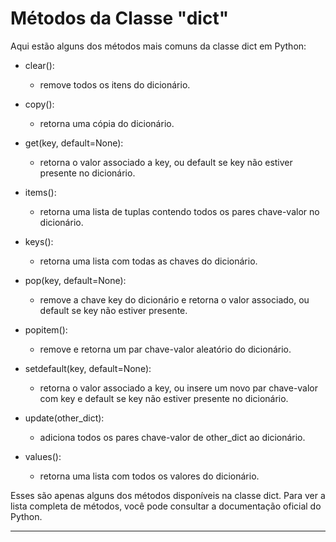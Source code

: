 # Métodos da Classe "dict"

Aqui estão alguns dos métodos mais comuns da classe dict em Python:

* clear(): 
    * remove todos os itens do dicionário.

* copy():
    * retorna uma cópia do dicionário.

* get(key, default=None):
    * retorna o valor associado a key, ou default se key não estiver presente no dicionário.

* items():
    * retorna uma lista de tuplas contendo todos os pares chave-valor no dicionário.

* keys():
    * retorna uma lista com todas as chaves do dicionário.

* pop(key, default=None):
    * remove a chave key do dicionário e retorna o valor associado, ou default se key não estiver presente.

* popitem():
    * remove e retorna um par chave-valor aleatório do dicionário.

* setdefault(key, default=None):
    * retorna o valor associado a key, ou insere um novo par chave-valor com key e default se key não estiver presente no dicionário.

* update(other_dict):
    * adiciona todos os pares chave-valor de other_dict ao dicionário.

* values():
    * retorna uma lista com todos os valores do dicionário.

Esses são apenas alguns dos métodos disponíveis na classe dict. Para ver a lista completa de métodos, você pode consultar a documentação oficial do Python.

---